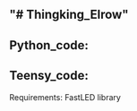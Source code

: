 "# Thingking_Elrow" 
--------------------

Python_code:
-------------------------------------------------------



Teensy_code:
-------------------------------------------------------

Requirements: FastLED library
